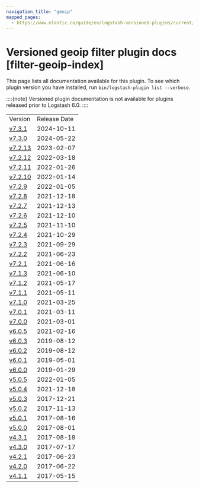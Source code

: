```yaml
---
navigation_title: "geoip"
mapped_pages:
  - https://www.elastic.co/guide/en/logstash-versioned-plugins/current/filter-geoip-index.html
---
```


# Versioned geoip filter plugin docs [filter-geoip-index]


This page lists all documentation available for this plugin.  To see which plugin version you have installed, run `bin/logstash-plugin list --verbose`.

::::{note}
Versioned plugin documentation is not available for plugins released prior to Logstash 6.0.
::::


|     |     |
| --- | --- |
| Version | Release Date |
| [v7.3.1](v7-3-1-plugins-filters-geoip.md) | 2024-10-11 |
| [v7.3.0](v7-3-0-plugins-filters-geoip.md) | 2024-05-22 |
| [v7.2.13](v7-2-13-plugins-filters-geoip.md) | 2023-02-07 |
| [v7.2.12](v7-2-12-plugins-filters-geoip.md) | 2022-03-18 |
| [v7.2.11](v7-2-11-plugins-filters-geoip.md) | 2022-01-26 |
| [v7.2.10](v7-2-10-plugins-filters-geoip.md) | 2022-01-14 |
| [v7.2.9](v7-2-9-plugins-filters-geoip.md) | 2022-01-05 |
| [v7.2.8](v7-2-8-plugins-filters-geoip.md) | 2021-12-18 |
| [v7.2.7](v7-2-7-plugins-filters-geoip.md) | 2021-12-13 |
| [v7.2.6](v7-2-6-plugins-filters-geoip.md) | 2021-12-10 |
| [v7.2.5](v7-2-5-plugins-filters-geoip.md) | 2021-11-10 |
| [v7.2.4](v7-2-4-plugins-filters-geoip.md) | 2021-10-29 |
| [v7.2.3](v7-2-3-plugins-filters-geoip.md) | 2021-09-29 |
| [v7.2.2](v7-2-2-plugins-filters-geoip.md) | 2021-06-23 |
| [v7.2.1](v7-2-1-plugins-filters-geoip.md) | 2021-06-16 |
| [v7.1.3](v7-1-3-plugins-filters-geoip.md) | 2021-06-10 |
| [v7.1.2](v7-1-2-plugins-filters-geoip.md) | 2021-05-17 |
| [v7.1.1](v7-1-1-plugins-filters-geoip.md) | 2021-05-11 |
| [v7.1.0](v7-1-0-plugins-filters-geoip.md) | 2021-03-25 |
| [v7.0.1](v7-0-1-plugins-filters-geoip.md) | 2021-03-11 |
| [v7.0.0](v7-0-0-plugins-filters-geoip.md) | 2021-03-01 |
| [v6.0.5](v6-0-5-plugins-filters-geoip.md) | 2021-02-16 |
| [v6.0.3](v6-0-3-plugins-filters-geoip.md) | 2019-08-12 |
| [v6.0.2](v6-0-2-plugins-filters-geoip.md) | 2019-08-12 |
| [v6.0.1](v6-0-1-plugins-filters-geoip.md) | 2019-05-01 |
| [v6.0.0](v6-0-0-plugins-filters-geoip.md) | 2019-01-29 |
| [v5.0.5](v5-0-5-plugins-filters-geoip.md) | 2022-01-05 |
| [v5.0.4](v5-0-4-plugins-filters-geoip.md) | 2021-12-18 |
| [v5.0.3](v5-0-3-plugins-filters-geoip.md) | 2017-12-21 |
| [v5.0.2](v5-0-2-plugins-filters-geoip.md) | 2017-11-13 |
| [v5.0.1](v5-0-1-plugins-filters-geoip.md) | 2017-08-16 |
| [v5.0.0](v5-0-0-plugins-filters-geoip.md) | 2017-08-01 |
| [v4.3.1](v4-3-1-plugins-filters-geoip.md) | 2017-08-18 |
| [v4.3.0](v4-3-0-plugins-filters-geoip.md) | 2017-07-17 |
| [v4.2.1](v4-2-1-plugins-filters-geoip.md) | 2017-06-23 |
| [v4.2.0](v4-2-0-plugins-filters-geoip.md) | 2017-06-22 |
| [v4.1.1](v4-1-1-plugins-filters-geoip.md) | 2017-05-15 |







































